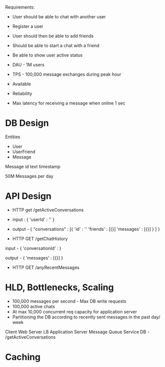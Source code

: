 Requirements:
- User should be able to chat with another user
- Register a user
- User should then be able to add friends
- Should be able to start a chat with a friend
- Be able to show user active status

- DAU - 1M users
- TPS - 100,000 message exchanges during peak hour

- Available
- Reliability
- Max latency for receiving a message when online 1 sec

  
# DB Design
Entities
- User
- UserFriend
- Message

Message
id
text
timestamp

50M Messages per day

# API Design
- HTTP get 
 /getActiveConversations
- input : {
 'userId' : ''
}

 - output - {
    "conversations" : [{
 'id' : ''
'friends' : [{}]
'messages' : [{}]
}
]
}

- HTTP GET
/getChatHistory

input - {
 'conversationId' :
}

output - {
'messages' : [{}]
}

- HTTP GET
/anyRecentMessages

# HLD, Bottlenecks, Scaling
- 100,000 messages per second - Max DB write requests
- 100,000 active chats
- At max 10,000 concurrent req capacity for application server
- Partitioning the DB according to recently sent messages in the past day/ week

 
Client  Web Server                  LB          Application Server        Message Queue    Service       DB
       - /getActiveConversations                  


# Caching